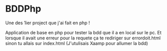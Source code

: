 # BDDPhp

Une des 1ier project que j'ai fait en php !

Application de base en php pour tester la bdd que il a en local sur le pc.
Et lorsque il avait une erreur pour la requete ça te rediriger sur errordoit.html sinon tu allais sur index.html
(J'utulisais Xaamp pour allumer la bdd)
